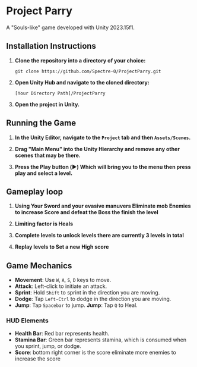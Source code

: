 # Project Parry

A "Souls-like" game developed with Unity 2023.15f1.

## Installation Instructions

1. **Clone the repository into a directory of your choice:**

    ```
    git clone https://github.com/Spectre-0/ProjectParry.git
    ```

2. **Open Unity Hub and navigate to the cloned directory:**

    ```
    [Your Directory Path]/ProjectParry
    ```

3. **Open the project in Unity.**

## Running the Game

1. **In the Unity Editor, navigate to the `Project` tab and then `Assets/Scenes`.**
   
2. **Drag "Main Menu" into the Unity Hierarchy and remove any other scenes that may be there.**
  
3. **Press the Play button (▶️) Which will bring you to the menu then press play and select a level.**

## Gameplay loop

1. **Using Your Sword and your evasive  manuvers Eliminate mob Enemies to increase Score and defeat the Boss the finish the level**
   
2. **Limiting factor is Heals**
  
3. **Complete levels to unlock levels there are currently 3 levels in total**

3. **Replay levels to Set a new High score**




## Game Mechanics

- **Movement**: Use `W`, `A`, `S`, `D` keys to move.
- **Attack**: Left-click to initiate an attack.
- **Sprint**: Hold `Shift` to sprint in the direction you are moving.
- **Dodge**: Tap `Left-Ctrl` to dodge in the direction you are moving.
- **Jump**: Tap `Spacebar` to jump.
  **Jump**: Tap `Q` to Heal.
### HUD Elements

- **Health Bar**: Red bar represents health.
- **Stamina Bar**: Green bar represents stamina, which is consumed when you sprint, jump, or dodge.
- **Score**: bottom right corner is the score eliminate more enemies to increase the score
